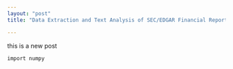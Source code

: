 ```yaml
---
layout: "post"
title: "Data Extraction and Text Analysis of SEC/EDGAR Financial Reports"

---
```

this is a new post

```
import numpy

```